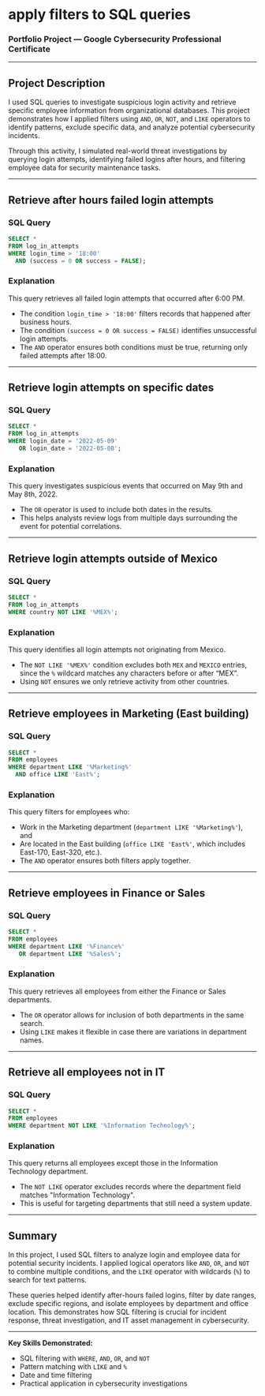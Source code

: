 # apply filters to SQL queries
### Portfolio Project — Google Cybersecurity Professional Certificate

---

## Project Description

I used SQL queries to investigate suspicious login activity and retrieve specific employee information from organizational databases. This project demonstrates how I applied filters using `AND`, `OR`, `NOT`, and `LIKE` operators to identify patterns, exclude specific data, and analyze potential cybersecurity incidents.

Through this activity, I simulated real-world threat investigations by querying login attempts, identifying failed logins after hours, and filtering employee data for security maintenance tasks.

---

## Retrieve after hours failed login attempts

### SQL Query
```sql
SELECT *
FROM log_in_attempts
WHERE login_time > '18:00'
  AND (success = 0 OR success = FALSE);
```

### Explanation
This query retrieves all failed login attempts that occurred after 6:00 PM.
- The condition `login_time > '18:00'` filters records that happened after business hours.
- The condition `(success = 0 OR success = FALSE)` identifies unsuccessful login attempts.
- The `AND` operator ensures both conditions must be true, returning only failed attempts after 18:00.

---

## Retrieve login attempts on specific dates

### SQL Query
```sql
SELECT *
FROM log_in_attempts
WHERE login_date = '2022-05-09'
   OR login_date = '2022-05-08';
```

### Explanation
This query investigates suspicious events that occurred on May 9th and May 8th, 2022.
- The `OR` operator is used to include both dates in the results.
- This helps analysts review logs from multiple days surrounding the event for potential correlations.

---

## Retrieve login attempts outside of Mexico

### SQL Query
```sql
SELECT *
FROM log_in_attempts
WHERE country NOT LIKE '%MEX%';
```

### Explanation
This query identifies all login attempts not originating from Mexico.
- The `NOT LIKE '%MEX%'` condition excludes both `MEX` and `MEXICO` entries, since the `%` wildcard matches any characters before or after “MEX”.
- Using `NOT` ensures we only retrieve activity from other countries.

---

## Retrieve employees in Marketing (East building)

### SQL Query
```sql
SELECT *
FROM employees
WHERE department LIKE '%Marketing%'
  AND office LIKE 'East%';
```

### Explanation
This query filters for employees who:
- Work in the Marketing department (`department LIKE '%Marketing%'`), and
- Are located in the East building (`office LIKE 'East%'`, which includes East-170, East-320, etc.).
- The `AND` operator ensures both filters apply together.

---

## Retrieve employees in Finance or Sales

### SQL Query
```sql
SELECT *
FROM employees
WHERE department LIKE '%Finance%'
   OR department LIKE '%Sales%';
```

### Explanation
This query retrieves all employees from either the Finance or Sales departments.
- The `OR` operator allows for inclusion of both departments in the same search.
- Using `LIKE` makes it flexible in case there are variations in department names.

---

## Retrieve all employees not in IT

### SQL Query
```sql
SELECT *
FROM employees
WHERE department NOT LIKE '%Information Technology%';
```

### Explanation
This query returns all employees except those in the Information Technology department.
- The `NOT LIKE` operator excludes records where the department field matches "Information Technology".
- This is useful for targeting departments that still need a system update.

---

## Summary

In this project, I used SQL filters to analyze login and employee data for potential security incidents. I applied logical operators like `AND`, `OR`, and `NOT` to combine multiple conditions, and the `LIKE` operator with wildcards (`%`) to search for text patterns.

These queries helped identify after-hours failed logins, filter by date ranges, exclude specific regions, and isolate employees by department and office location. This demonstrates how SQL filtering is crucial for incident response, threat investigation, and IT asset management in cybersecurity.

---

**Key Skills Demonstrated:**
- SQL filtering with `WHERE`, `AND`, `OR`, and `NOT`
- Pattern matching with `LIKE` and `%`
- Date and time filtering
- Practical application in cybersecurity investigations

